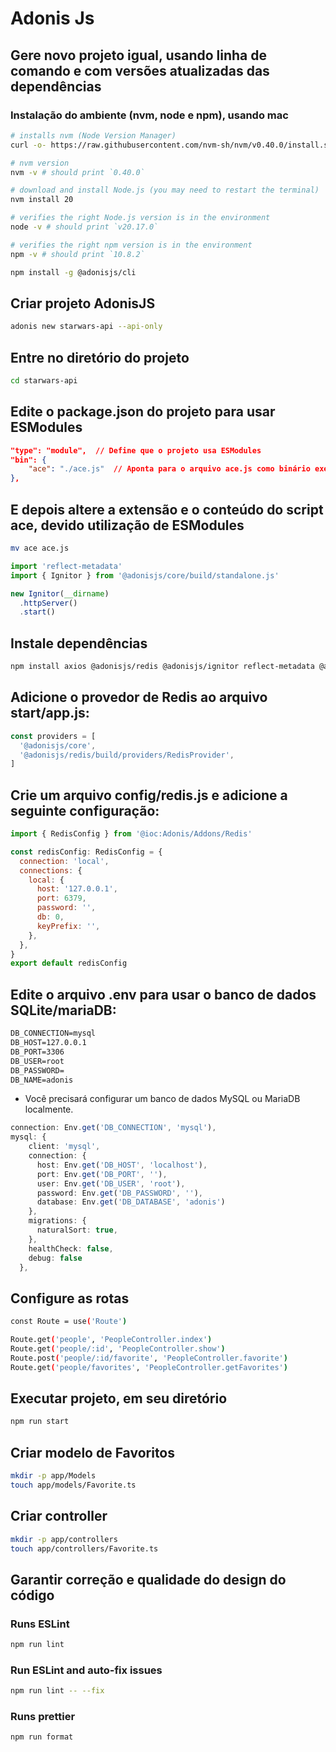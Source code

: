 # Adonis Js

## Gere novo projeto igual, usando linha de comando e com versões atualizadas das dependências

### Instalação do ambiente (nvm, node e npm), usando mac
```bash  
# installs nvm (Node Version Manager)
curl -o- https://raw.githubusercontent.com/nvm-sh/nvm/v0.40.0/install.sh | bash

# nvm version
nvm -v # should print `0.40.0`

# download and install Node.js (you may need to restart the terminal)
nvm install 20

# verifies the right Node.js version is in the environment
node -v # should print `v20.17.0`

# verifies the right npm version is in the environment
npm -v # should print `10.8.2`

npm install -g @adonisjs/cli
```  

## Criar projeto AdonisJS
```bash
adonis new starwars-api --api-only
```  

## Entre no diretório do projeto
```bash
cd starwars-api
```  

## Edite o package.json do projeto para usar ESModules
```json
"type": "module",  // Define que o projeto usa ESModules
"bin": {
    "ace": "./ace.js"  // Aponta para o arquivo ace.js como binário executável
},
```

## E depois altere a extensão e o conteúdo do script ace, devido utilização de ESModules
```bash
mv ace ace.js
```  

```javascript title="Arquivo ace.js"
import 'reflect-metadata'
import { Ignitor } from '@adonisjs/core/build/standalone.js'

new Ignitor(__dirname)
  .httpServer()
  .start()
```

## Instale dependências
```bash  
npm install axios @adonisjs/redis @adonisjs/ignitor reflect-metadata @adonisjs/core @adonisjs/assembler     
```  

## Adicione o provedor de Redis ao arquivo start/app.js:
```typescript
const providers = [
  '@adonisjs/core',
  '@adonisjs/redis/build/providers/RedisProvider',
]
```

## Crie um arquivo config/redis.js e adicione a seguinte configuração:
```javascript
import { RedisConfig } from '@ioc:Adonis/Addons/Redis'

const redisConfig: RedisConfig = {
  connection: 'local',
  connections: {
    local: {
      host: '127.0.0.1',
      port: 6379,
      password: '',
      db: 0,
      keyPrefix: '',
    },
  },
}
export default redisConfig
```




## Edite o arquivo .env para usar o banco de dados SQLite/mariaDB:
```txt
DB_CONNECTION=mysql
DB_HOST=127.0.0.1
DB_PORT=3306
DB_USER=root
DB_PASSWORD=
DB_NAME=adonis
```
- Você precisará configurar um banco de dados MySQL ou MariaDB localmente.

```typescript title="Edite config/database.ts para ter as seguintes linhas:"
connection: Env.get('DB_CONNECTION', 'mysql'),
mysql: {
    client: 'mysql',
    connection: {
      host: Env.get('DB_HOST', 'localhost'),
      port: Env.get('DB_PORT', ''),
      user: Env.get('DB_USER', 'root'),
      password: Env.get('DB_PASSWORD', ''),
      database: Env.get('DB_DATABASE', 'adonis')
    },
    migrations: {
      naturalSort: true,
    },
    healthCheck: false,
    debug: false
  },
```

## Configure as rotas
```bash
const Route = use('Route')

Route.get('people', 'PeopleController.index')
Route.get('people/:id', 'PeopleController.show')
Route.post('people/:id/favorite', 'PeopleController.favorite')
Route.get('people/favorites', 'PeopleController.getFavorites')
```

## Executar projeto, em seu diretório

```bash
npm run start
```  

## Criar modelo de Favoritos
```bash  
mkdir -p app/Models
touch app/models/Favorite.ts
```  

## Criar controller
```bash  
mkdir -p app/controllers
touch app/controllers/Favorite.ts
```  

## Garantir correção e qualidade do design do código
### Runs ESLint
```bash
npm run lint
``` 

### Run ESLint and auto-fix issues
```bash
npm run lint -- --fix
```  

### Runs prettier
```bash
npm run format
``` 
